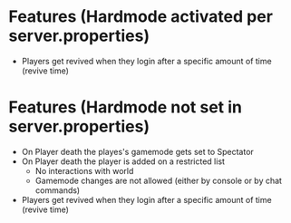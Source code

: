 # Features (Hardmode activated per server.properties)
- Players get revived when they login after a specific amount of time (revive time)

# Features (Hardmode not set in server.properties)
- On Player death the playes's gamemode gets set to Spectator
- On Player death the player is added on a restricted list
   - No interactions with world
   - Gamemode changes are not allowed (either by console or by chat commands)
- Players get revived when they login after a specific amount of time (revive time)
